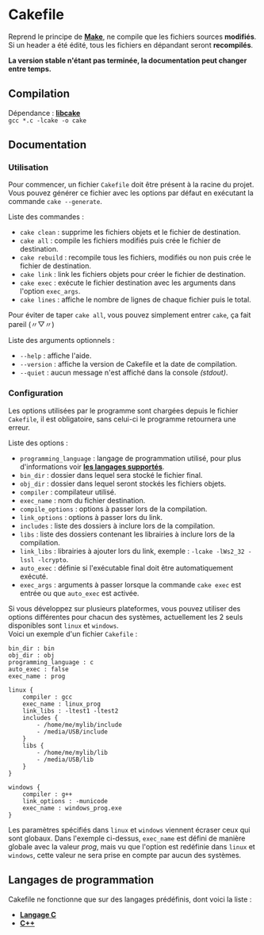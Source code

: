 # Cakefile

Reprend le principe de [**Make**](https://fr.wikipedia.org/wiki/Make), ne compile que les fichiers sources **modifiés**. Si un header a été édité, tous les fichiers en dépandant seront **recompilés**.

**La version stable n'étant pas terminée, la documentation peut changer entre temps.**

## Compilation
Dépendance : [**libcake**](https://github.com/Tytraman/libcake)<br>
`gcc *.c -lcake -o cake`

## Documentation
### Utilisation
Pour commencer, un fichier `Cakefile` doit être présent à la racine du projet.<br>
Vous pouvez générer ce fichier avec les options par défaut en exécutant la commande `cake --generate`.

Liste des commandes :
- `cake clean` : supprime les fichiers objets et le fichier de destination.
- `cake all` : compile les fichiers modifiés puis crée le fichier de destination.
- `cake rebuild` : recompile tous les fichiers, modifiés ou non puis crée le fichier de destination.
- `cake link` : link les fichiers objets pour créer le fichier de destination.
- `cake exec` : exécute le fichier destination avec les arguments dans l'option `exec_args`.
- `cake lines` : affiche le nombre de lignes de chaque fichier puis le total.

Pour éviter de taper `cake all`, vous pouvez simplement entrer `cake`, ça fait pareil (〃▽〃)

Liste des arguments optionnels :
- `--help` : affiche l'aide.
- `--version` : affiche la version de Cakefile et la date de compilation.
- `--quiet` : aucun message n'est affiché dans la console *(stdout)*.

### Configuration
Les options utilisées par le programme sont chargées depuis le fichier `Cakefile`, il est obligatoire, sans celui-ci le programme retournera une erreur.

Liste des options :

- `programming_language` : langage de programmation utilisé, pour plus d'informations voir [**les langages supportés**](#programming_languages).
- `bin_dir` : dossier dans lequel sera stocké le fichier final.
- `obj_dir` : dossier dans lequel seront stockés les fichiers objets.
- `compiler` : compilateur utilisé.
- `exec_name` : nom du fichier destination.
- `compile_options` : options à passer lors de la compilation.
- `link_options` : options à passer lors du link.
- `includes` : liste des dossiers à inclure lors de la compilation.
- `libs` : liste des dossiers contenant les librairies à inclure lors de la compilation.
- `link_libs` : librairies à ajouter lors du link, exemple : `-lcake -lWs2_32 -lssl -lcrypto`.
- `auto_exec` : définie si l'exécutable final doit être automatiquement exécuté.
- `exec_args` : arguments à passer lorsque la commande `cake exec` est entrée ou que `auto_exec` est activée.

Si vous développez sur plusieurs plateformes, vous pouvez utiliser des options différentes pour chacun des systèmes, actuellement les 2 seuls disponibles sont `linux` et `windows`.<br>
Voici un exemple d'un fichier `Cakefile` :
```
bin_dir : bin
obj_dir : obj
programming_language : c
auto_exec : false
exec_name : prog

linux {
    compiler : gcc
    exec_name : linux_prog
    link_libs : -ltest1 -ltest2
    includes {
        - /home/me/mylib/include
        - /media/USB/include
    }
    libs {
        - /home/me/mylib/lib
        - /media/USB/lib
    }
}

windows {
    compiler : g++
    link_options : -municode
    exec_name : windows_prog.exe
}

```
Les paramètres spécifiés dans `linux` et `windows` viennent écraser ceux qui sont globaux. Dans l'exemple ci-dessus, `exec_name` est défini de manière globale avec la valeur *prog*, mais vu que l'option est redéfinie dans `linux` et `windows`, cette valeur ne sera prise en compte par aucun des systèmes.

## <a name="programming_languages"></a> Langages de programmation
Cakefile ne fonctionne que sur des langages prédéfinis, dont voici la liste :
- [**Langage C**](https://fr.wikipedia.org/wiki/C_(langage))
- [**C++**](https://fr.wikipedia.org/wiki/C%2B%2B)